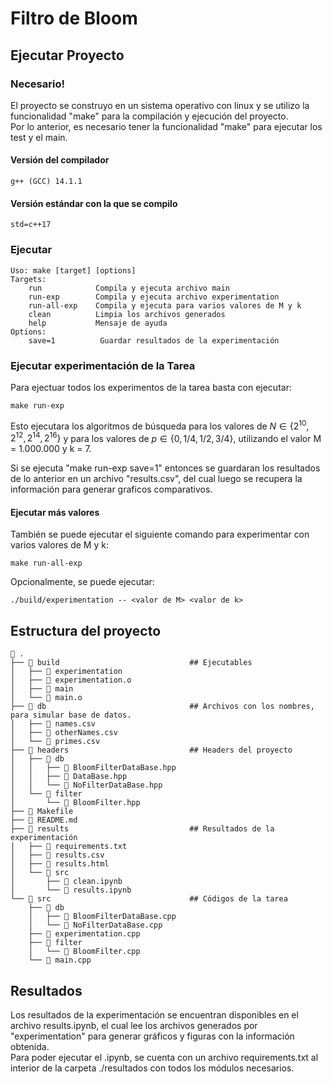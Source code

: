 # Filtro de Bloom

## Ejecutar Proyecto
### Necesario!
El proyecto se construyo en un sistema operativo con linux y se utilizo
la funcionalidad "make" para la compilación y ejecución del proyecto.    
Por lo anterior, es necesario tener la funcionalidad "make" para ejecutar los test y el main.

#### Versión del compilador
    g++ (GCC) 14.1.1

#### Versión estándar con la que se compilo
    std=c++17


### Ejecutar
	Uso: make [target] [options]
	Targets:
	    run            Compila y ejecuta archivo main
	    run-exp        Compila y ejecuta archivo experimentation
        run-all-exp    Compila y ejecuta para varios valores de M y k
	    clean          Limpia los archivos generados
	    help           Mensaje de ayuda
	Options:
	    save=1	        Guardar resultados de la experimentación


### Ejecutar experimentación de la Tarea
Para ejectuar todos los experimentos de la tarea basta con ejecutar:

    make run-exp

Esto ejecutara los algoritmos de búsqueda para los valores de $N\in\{2^{10}, 2^{12}, 2^{14}, 2^{16}\}$ y para los valores de $p\in\{0, 1/4, 1/2, 3/4\}$, utilizando el valor M = 1.000.000 y k = 7.

Si se ejecuta "make run-exp save=1" entonces se guardaran los resultados de lo anterior en un archivo "results.csv", del cual luego se recupera la información para generar graficos comparativos.

#### Ejecutar más valores
También se puede ejecutar el siguiente comando para experimentar con varios valores de M y k:

    make run-all-exp

Opcionalmente, se puede ejecutar:

    ./build/experimentation -- <valor de M> <valor de k>



## Estructura del proyecto

     .
    ├──  build                             ## Ejecutables
    │   ├──  experimentation
    │   ├──  experimentation.o
    │   ├──  main
    │   └──  main.o
    ├──  db                                ## Archivos con los nombres, para simular base de datos.
    │   ├──  names.csv
    │   ├──  otherNames.csv
    │   └──  primes.csv
    ├──  headers                           ## Headers del proyecto
    │   ├──  db
    │   │   ├──  BloomFilterDataBase.hpp
    │   │   ├──  DataBase.hpp
    │   │   └──  NoFilterDataBase.hpp
    │   └──  filter
    │       └──  BloomFilter.hpp
    ├──  Makefile                          
    ├──  README.md
    ├──  results                           ## Resultados de la experimentación
    │   ├── 󰌠 requirements.txt
    │   ├──  results.csv
    │   ├──  results.html
    │   └── 󱧼 src
    │       ├──  clean.ipynb
    │       └──  results.ipynb
    └── 󱧼 src                               ## Códigos de la tarea
        ├──  db
        │   ├──  BloomFilterDataBase.cpp
        │   └──  NoFilterDataBase.cpp
        ├──  experimentation.cpp
        ├──  filter
        │   └──  BloomFilter.cpp
        └──  main.cpp


## Resultados

Los resultados de la experimentación se encuentran disponibles en el archivo results.ipynb,
el cual lee los archivos generados por "experimentation" para generar gráficos y figuras con la información
obtenida.    
Para poder ejecutar el .ipynb, se cuenta con un archivo requirements.txt al interior de la carpeta ./resultados con todos los módulos necesarios.

